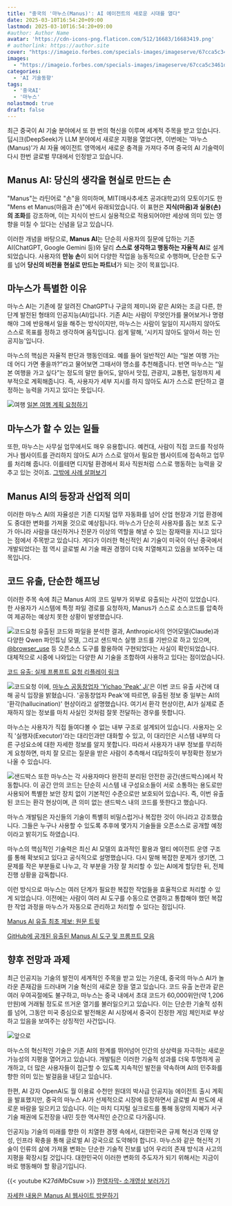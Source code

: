 ```yaml
---
title: "중국의 '마누스(Manus)': AI 에이전트의 새로운 시대를 열다"
date: 2025-03-10T16:54:20+09:00
lastmod: 2025-03-10T16:54:20+09:00
#author: Author Name
avatar: 'https://cdn-icons-png.flaticon.com/512/16683/16683419.png'
# authorlink: https://author.site
cover: "https://imageio.forbes.com/specials-images/imageserve/67cca5c3461df429b5111bfb/Manus-AI-s-introductory-video/960x0.jpg?format=jpg&width=1440"
images:
  - "https://imageio.forbes.com/specials-images/imageserve/67cca5c3461df429b5111bfb/Manus-AI-s-introductory-video/960x0.jpg?format=jpg&width=1440"
categories:
  - 'AI 기술동향'
tags:
  - '중국AI'
  - '마누스'
nolastmod: true
draft: false
---
```


최근 중국이 AI 기술 분야에서 또 한 번의 혁신을 이루며 세계적 주목을 받고 있습니다. 딥시크(DeepSeek)가 LLM 분야에서 새로운 지평을 열었다면, 이번에는 '마누스(Manus)'가 AI 자율 에이전트 영역에서 새로운 충격을 가져다 주며 중국의 AI 기술력이 다시 한번 글로벌 무대에서 인정받고 있습니다.

<!--more-->

## Manus AI: 당신의 생각을 현실로 만드는 손

"Manus"는 라틴어로 "손"을 의미하며, MIT(매사추세츠 공과대학교)의 모토이기도 한 "Mens et Manus(마음과 손)"에서 유래되었습니다. 
이 표현은 **지식(마음)과 실용(손)의 조화**를 강조하며, 이는 지식이 반드시 실용적으로 적용되어야만 세상에 의미 있는 영향을 미칠 수 있다는 신념을 담고 있습니다.

이러한 개념을 바탕으로, **Manus AI**는 단순히 사용자의 질문에 답하는 기존 AI(ChatGPT, Google Gemini 등)와 달리 **스스로 생각하고 행동하는 자율적 AI**로 설계되었습니다. 사용자의 **만능 손**이 되어 다양한 작업을 능동적으로 수행하며, 단순한 도구를 넘어 **당신의 비전을 현실로 만드는 파트너**가 되는 것이 목표입니다.


## 마누스가 특별한 이유

마누스 AI는 기존에 잘 알려진 ChatGPT나 구글의 제미니와 같은 AI와는 조금 다른, 한 단계 발전된 형태의 인공지능(AI)입니다. 기존 AI는 사람이 무엇인가를 물어보거나 명령해야 그에 반응해서 일을 해주는 방식이지만, 마누스는 사람이 일일이 지시하지 않아도 스스로 목표를 정하고 생각하며 움직입니다. 쉽게 말해, '시키지 않아도 알아서 하는 인공지능'입니다.

마누스의 핵심은 자율적 판단과 행동인데요. 예를 들어 일반적인 AI는 “일본 여행 가는데 어디 가면 좋을까?”라고 물어보면 그때서야 명소를 추천해줍니다. 반면 마누스는 “일본 여행을 가고 싶다”는 정도의 말만 들어도, 알아서 맛집, 관광지, 교통편, 일정까지 세부적으로 계획해줍니다. 즉, 사용자가 세부 지시를 하지 않아도 AI가 스스로 판단하고 결정하는 능력을 가지고 있다는 뜻입니다.


![여행](https://files.manuscdn.com/webapp/_next/static/media/img24.fad57c99.webp)
 [일본 여행 계획 요청하기](https://manus.im/share/brWKUSp51ItvVMBpcXNCZ1?replay=1)


## 마누스가 할 수 있는 일들

또한, 마누스는 사무실 업무에서도 매우 유용합니다. 예컨대, 사람이 직접 코드를 작성하거나 웹사이트를 관리하지 않아도 AI가 스스로 알아서 필요한 웹사이트에 접속하고 업무를 처리해 줍니다. 이를테면 디지털 환경에서 회사 직원처럼 스스로 행동하는 능력을 갖추고 있는 것이죠. [그밖에 사례 살펴보기](https://manus.im/usecases)

## Manus AI의 등장과 산업적 의미

이러한 마누스 AI의 자율성은 기존 디지털 업무 자동화를 넘어 산업 현장과 기업 환경에도 중대한 변화를 가져올 것으로 예상됩니다. 마누스가 단순히 사용자를 돕는 보조 도구가 아니라 사람을 대신하거나 전문가 이상의 역할을 해낼 수 있는 잠재력을 지니고 있다는 점에서 주목받고 있습니다. 게다가 이러한 혁신적인 AI 기술이 미국이 아닌 중국에서 개발되었다는 점 역시 글로벌 AI 기술 패권 경쟁이 더욱 치열해지고 있음을 보여주는 대목입니다.


## 코드 유출, 단순한 해프닝

이러한 주목 속에 최근 Manus AI의 코드 일부가 외부로 유출되는 사건이 있었습니다. 한 사용자가 시스템에 특정 파일 경로를 요청하자, Manus가 스스로 소스코드를 압축하여 제공하는 예상치 못한 상황이 발생했습니다.

![코드요청](/img/poster/1/manus-2.png)
유출된 코드와 파일을 분석한 결과, Anthropic사의 언어모델(Claude)과 다양한 Qwen 파인튜닝 모델, 그리고 샌드박스 실행 코드를 기반으로 하고 있으며, [@browser_use](https://github.com/browser-use/browser-use) 등 오픈소스 도구를 활용하여 구현되었다는 사실이 확인되었습니다. 대체적으로 시중에 나와있는 다양한 AI 기술을 조합하여 사용하고 있다는 점이었습니다.

[코드 유출: 실제 프롬프트 요청 리플레이 링크](https://manus.im/share/lLR5uWIR5Im3k9FCktVu0k?replay=1)

![코드요청](/img/poster/1/manus-1.png)
이에, [마누스 공동창업자 'Yichao 'Peak' Ji'](https://x.com/peakji/status/1898994802194346408)은 이번 코드 유출 사건에 대해 공식 입장을 밝혔습니다. '공동창업자 Peak'에 따르면, 유출된 정보 중 일부는 AI의 '환각(hallucination)' 현상이라고 설명했습니다. 여기서 환각 현상이란, AI가 실제로 존재하지 않는 정보를 마치 사실인 것처럼 잘못 전달하는 경우를 뜻합니다. 

마누스는 사용자가 직접 들여다볼 수 없는 내부 구조로 설계되어 있습니다. 사용자는 오직 '실행자(Executor)'라는 대리인과만 대화할 수 있고, 이 대리인은 시스템 내부의 다른 구성요소에 대한 자세한 정보를 알지 못합니다. 따라서 사용자가 내부 정보를 무리하게 요청하면, 마치 잘 모르는 질문을 받은 사람이 추측해서 대답하듯이 부정확한 정보가 나올 수 있습니다.


![샌드박스](https://images.unsplash.com/photo-1525298995976-d6c547e7f3f3?q=80&w=2670&auto=format&fit=crop&ixlib=rb-4.0.3&ixid=M3wxMjA3fDB8MHxwaG90by1wYWdlfHx8fGVufDB8fHx8fA%3D%3D)
또한 마누스는 각 사용자마다 완전히 분리된 안전한 공간(샌드박스)에서 작동합니다. 이 공간 안의 코드는 단순히 시스템 내 구성요소들이 서로 소통하는 용도로만 사용되어 특별한 보안 장치 없이 기본적인 수준으로만 보호되어 있습니다.
즉, 이번 유출된 코드는 환각 현상이며, 큰 의미 없는 샌드박스 내의 코드를 뜻한다고 했습니다.


마누스 개발팀은 자신들의 기술이 특별히 비밀스럽거나 복잡한 것이 아니라고 강조했습니다. 그들은 누구나 사용할 수 있도록 추후에 몇가지 기술들을 오픈소스로 공개할 예정이라고 밝히기도 하였습니다.

마누스의 핵심적인 기술력은 최신 AI 모델의 효과적인 활용과 멀티 에이전트 운영 구조를 통해 확보되고 있다고 공식적으로 설명했습니다. 다시 말해 복잡한 문제가 생기면, 그 문제를 작은 부분들로 나누고, 각 부분을 가장 잘 처리할 수 있는 AI에게 할당한 뒤, 전체 진행 상황을 감독합니다. 

이런 방식으로 마누스는 여러 단계가 필요한 복잡한 작업들을 효율적으로 처리할 수 있게 되었습니다. 이전에는 사람이 여러 AI 도구를 수동으로 연결하고 통합해야 했던 복잡한 작업 과정을 마누스가 자동으로 관리하고 처리할 수 있다는 점입니다.

[Manus AI 유출 최초 제보: 원문 트윗](https://x.com/jianxliao/status/1898861051183349870)

[GitHub에 공개된 유출된 Manus AI 도구 및 프롬프트 모음](https://gist.github.com/jlia0/db0a9695b3ca7609c9b1a08dcbf872c9)



## 향후 전망과 과제

최근 인공지능 기술의 발전이 세계적인 주목을 받고 있는 가운데, 중국의 마누스 AI가 놀라운 존재감을 드러내며 기술 혁신의 새로운 장을 열고 있습니다. 코드 유출 논란과 같은 여러 우여곡절에도 불구하고, 마누스는 중국 내에서 초대 코드가 60,000위안(약 1,206만원)에 거래될 정도로 뜨거운 열기를 불러일으키고 있습니다. 이는 단순한 기술적 성취를 넘어, 그동안 미국 중심으로 발전해온 AI 시장에서 중국이 진정한 게임 체인저로 부상하고 있음을 보여주는 상징적인 사건입니다.

![앞으로](https://images.unsplash.com/photo-1546188994-07c34f6e5e1b?q=80&w=1471&auto=format&fit=crop&ixlib=rb-4.0.3&ixid=M3wxMjA3fDB8MHxwaG90by1wYWdlfHx8fGVufDB8fHx8fA%3D%3D)

마누스의 혁신적인 기술은 기존 AI의 한계를 뛰어넘어 인간의 상상력을 자극하는 새로운 가능성의 지평을 열어가고 있습니다. 개발팀은 이러한 기술적 성과를 더욱 투명하게 공개하고, 더 많은 사용자들이 접근할 수 있도록 지속적인 발전을 약속하며 AI의 민주화를 향한 의미 있는 발걸음을 내딛고 있습니다.

한편, AI 강자 OpenAI도 월 이용료 수천만 원대의 박사급 인공지능 에이전트 출시 계획을 발표했지만, 중국의 마누스 AI가 선제적으로 시장에 등장하면서 글로벌 AI 판도에 새로운 바람을 일으키고 있습니다. 이는 마치 디지털 실크로드를 통해 동양의 지혜가 서구 기술 패권에 도전장을 내민 듯한 역사적인 순간으로 다가옵니다.

인공지능 기술의 미래를 향한 이 치열한 경쟁 속에서, 대한민국은 규제 혁신과 인재 양성, 인프라 확충을 통해 글로벌 AI 강국으로 도약해야 합니다. 마누스와 같은 혁신적 기술이 인류의 삶에 가져올 변화는 단순한 기술적 진보를 넘어 우리의 존재 방식과 사고의 지평을 확장시킬 것입니다. 대한민국이 이러한 변화의 주도자가 되기 위해서는 지금이 바로 행동해야 할 황금기입니다.

{{< youtube K27diMbCsuw >}}
[한영자막- 소개영상 보러가기](https://www.youtube.com/watch?v=0aA_XDnlvFA)

[자세한 내용은 Manus AI 웹사이트 방문하기](https://manus.im)


